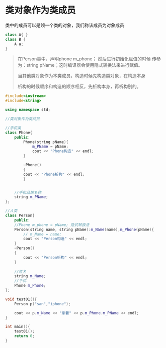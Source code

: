 # 类对象作为类成员

&#x20;类中的成员可以是领一个类的对象，我们称该成员为对象成员

```cpp
class A{ }
class B {
    A a;
}
```

> 在Person类中，声明phone m\_phone； 然后进行初始化赋值的时候 传参为：string pName；这时编译器会使用隐式转换法来进行赋值。
>
> 当其他类对象作为本类成员，构造时候先构造类对象，在构造本身
>
> 析构的时候顺序和构造的顺序相反，先析构本身，再析构别的。

```cpp
#include<iostream>
#include<string>

using namespace std;

//类对象作为类成员

//手机类
class Phone{
    public:
        Phone(string pName){
            m_PName = pName;
            cout << "Phone构造" << endl;
        }

        ~Phone()
	    {
		cout << "Phone析构" << endl;
	    }


    //手机品牌名称
    string m_PName;
};

//人类
class Person{
    public:
    //Phone m_phone = pName; 隐式转换法
    Person(string name, string pName):m_Name(name),m_Phone(pName){
        // m_Name = name;
        cout << "Person构造" << endl;
    }
    ~Person()
	{
		cout << "Person析构" << endl;
	}
    
    //姓名
    string m_Name;
    //手机
    Phone m_Phone;
};

void test01(){
    Person p("san","iphone");

    cout << p.m_Name << "拿着" << p.m_Phone.m_PName << endl;
}

int main(){ 
    test01();
    return 0;
}
```
